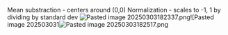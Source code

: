 
Mean substraction - centers around (0,0)
Normalization - scales to -1, 1 by dividing by standard dev
![Pasted image 20250303182337.png](ml_interview_prep_notes/Interview_prep/ML/ML%20Workflows%20&%20Concepts/attachments/Pasted%20image%2020250303182337.png)![Pasted image 202503031![Pasted image 20250303182517.png](../../../../ML%20Workflows%20&%20Concepts/attachments/Pasted%20image%2020250303182517.png)